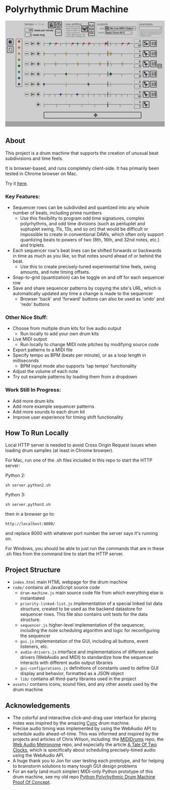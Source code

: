 # Polyrhythmic Drum Machine

![Polyrhythmic Drum Machine (August 3rd, 2022)](assets/images/screenshot-1_28_2023-2-thin.png "Polyrhythmic Drum Machine (August 3rd, 2022)")

## About

This project is a drum machine that supports the creation of unusual beat subdivisions and time feels.

It is browser-based, and runs completely client-side. It has primarily been tested in Chrome browser on Mac.

Try it [here](https://adamcogen.github.io/drum-machine/).

### Key Features:

- Sequencer rows can be subdivided and quantized into any whole number of beats, including prime numbers 
   - Use this flexibility to program odd time signatures, complex polyrhythms, and odd time divisions (such as pentuplet and suptuplet swing, 11s, 13s, and so on) that would be difficult or impossible to create in conventional DAWs, which often only support quantizing beats to powers of two (8th, 16th, and 32nd notes, etc.) and triplets.
- Each sequencer row's beat lines can be shifted forwards or backwards in time as much as you like, so that notes sound ahead of or behind the beat.
  - Use this to create precisely-tuned experimental time feels, swing amounts, and note timing offsets.
- Snap-to-grid (quantization) can be toggle on and off for each sequencer row
- Save and share sequencer patterns by copying the site's URL, which is automatically updated any time a change is made to the sequencer
  - Browser 'back' and 'forward' buttons can also be used as 'undo' and 'redo' buttons

### Other Nice Stuff: 

- Choose from multiple drum kits for live audio output
  - Run locally to add your own drum kits
- Live MIDI output 
  - Run locally to change MIDI note pitches by modifying source code
- Export patterns to a MIDI file
- Specify tempo as BPM (beats per minute), or as a loop length in milliseconds
  - BPM input mode also supports 'tap tempo' functionality
- Adjust the volume of each note
- Try out example patterns by loading them from a dropdown

### Work Still In Progress:

- Add more drum kits
- Add more example sequencer patterns
- Add more sounds to each drum kit
- Improve user experience for timing shift functionality

## How To Run Locally

Local HTTP server is needed to avoid Cross Origin Request issues when loading drum samples (at least in Chrome browser).

For Mac, run one of the .sh files included in this repo to start the HTTP server:

Python 2:
```
sh server.python2.sh
```

Python 3:
```
sh server.python3.sh
```

then in a browser go to:

```
http://localhost:8000/
```

and replace 8000 with whatever port number the server says it's running on.

For Windows, you should be able to just run the commands that are in these .sh files from the command line to start the HTTP server.

## Project Structure

* `index.html` main HTML webpage for the drum machine
* `code/` contains all JavaScript source code
  * `drum-machine.js` main source code file from which everything else is instantiated
  * `priority-linked-list.js` implementation of a special linked list data structure, created to be used as the backend datastore for sequencer rows. This file also contains unit tests for the data structure.
  * `sequencer.js` higher-level implementation of the sequencer, including the note scheduling algorithm and logic for reconfiguring the sequencer
  * `gui.js` implementation of the GUI, including all buttons, event listeners, etc.
  * `audio-drivers.js` interface and implementations of different audio drivers (WebAudio and MIDI) to standardize how the sequencer interacts with different audio output libraries
  * `gui-configurations.js` definitions of constants used to define GUI display and behavior, formatted as a JSON object
  * `lib/` contains all third-party libraries used in the project
* `assets/` contains icons, sound files, and any other assets used by the drum machine

## Acknowledgements

 - The colorful and interactive click-and-drag user interface for placing notes was inspired by the amazing [Cync](https://github.com/tiburzi/cync) drum machine.
 - Precise audio timing was implemented by using the WebAudio API to schedule audio ahead-of-time. This was informed and inspired by the projects and articles of Chris Wilson, including: the [MIDIDrums](https://github.com/cwilso/MIDIDrums) repo, the [Web Audio Metronome](https://github.com/cwilso/metronome) repo, and especially the article [A Tale Of Two Clocks](https://www.html5rocks.com/en/tutorials/audio/scheduling/), which is specifically about scheduling precisely-timed audio using the WebAudio API.
 - A huge thank you to Jon for user testing each prototype, and for helping to brainstorm solutions to many tough GUI design problems
 - For an early (and much simpler) MIDI-only Python prototype of this drum machine, see my old repo [Python Polyrhythmic Drum Machine Proof Of Concept](https://github.com/adamcogen/drum-machine-py-poc).
